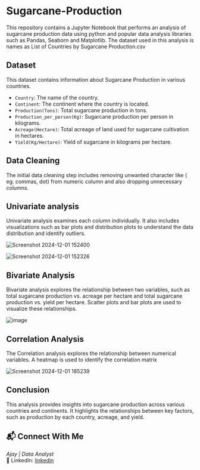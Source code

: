 # Sugarcane-Production


This repository contains a Jupyter Notebook that performs an analysis of sugarcane production data using python and popular data analysis libraries such as Pandas, Seaborn and Matplotlib. 
The dataset used in this analysis is names as List of Countries by Sugarcane Production.csv


## Dataset

This dataset contains information about Sugarcane Production in various countries.

- `Country`: The name of the country.
- `Continent`: The continent where the country is located.
- `Production(Tons)`: Total sugarcane production in tons.
- `Production_per_person(Kg)`: Sugarcane production per person in kilograms.
- `Acreage(Hectare)`: Total acreage of land used for sugarcane cultivation in hectares.
- `Yield(Kg/Hectare)`: Yield of sugarcane in kilograms per hectare.


## Data Cleaning

The initial data cleaning step includes removing unwanted character like ( eg. commas, dot) from numeric column and also dropping unnecessary columns.


## Univariate analysis

Univariate analysis examines each column individually. It also includes visualizations such as bar plots and distribution plots to understand the data distribution and identify outliers.

![Screenshot 2024-12-01 152400](https://github.com/user-attachments/assets/20fd3945-b129-4af5-96e3-dd20fc853322)

![Screenshot 2024-12-01 152326](https://github.com/user-attachments/assets/d395880f-2513-45ce-b298-7c1a1427c0e6)


## Bivariate Analysis

Bivariate analysis explores the relationship between two variables, such as total sugarcane production vs. acreage per hectare and total sugarcane production vs. yield per hectare. Scatter plots and bar plots are used to visualize these relationships.

![image](https://github.com/user-attachments/assets/f5ab55cb-11ee-4a0b-ab56-d5f5465567fe)


## Correlation Analysis

The Correlation analysis explores the relationship between numerical variables. A heatmap is used to identify the correlation matrix 

![Screenshot 2024-12-01 185239](https://github.com/user-attachments/assets/ed58a1b6-4815-4638-8df9-08b6e3759107)


## Conclusion

This analysis provides insights into sugarcane production across various countries and continents. It highlights the relationships between key factors, such as production by each country, acreage, and yield.

## 📬 Connect With Me

*Ajay | Data Analyst*  
🔗 LinkedIn: [linkedin](https://www.linkedin.com/in/ajay-thakur-5158bb186/)
